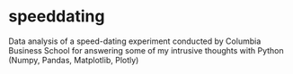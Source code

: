 # speeddating
Data analysis of a speed-dating experiment conducted by Columbia Business School for answering some of my intrusive thoughts with Python (Numpy, Pandas, Matplotlib, Plotly) 
